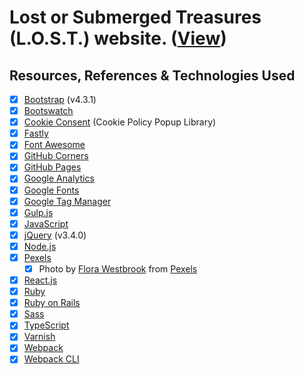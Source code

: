 # Lost or Submerged Treasures (L.O.S.T.) website. ([View](https://www.lostorsubmergedtreasures.com))

## Resources, References & Technologies Used
- [x] [Bootstrap](https://getbootstrap.com/) (v4.3.1)
- [x] [Bootswatch](https://github.com/thomaspark/bootswatch)
- [x] [Cookie Consent](https://github.com/insites/cookieconsent) (Cookie Policy Popup Library)
- [x] [Fastly](https://www.fastly.com/)
- [x] [Font Awesome](https://fontawesome.com/)
- [x] [GitHub Corners](https://github.com/tholman/github-corners)
- [x] [GitHub Pages](https://pages.github.com/)
- [x] [Google Analytics](https://analytics.google.com/analytics/web/)
- [x] [Google Fonts](https://fonts.google.com/)
- [x] [Google Tag Manager](https://tagmanager.google.com/)
- [x] [Gulp.js](https://gulpjs.com/)
- [x] [JavaScript](https://www.javascript.com/)
- [x] [jQuery](https://jquery.com/) (v3.4.0)
- [x] [Node.js](https://nodejs.org/en/)
- [x] [Pexels](https://www.pexels.com)
	- [x] Photo by [Flora Westbrook](https://www.pexels.com/@flora-westbrook-820907) from [Pexels](https://www.pexels.com/photo/grayscale-photo-of-body-of-water-2574614)
- [x] [React.js](https://reactjs.org/)
- [x] [Ruby](https://www.ruby-lang.org/en/)
- [x] [Ruby on Rails](https://rubyonrails.org/)
- [x] [Sass](https://sass-lang.com/)
- [x] [TypeScript](https://www.typescriptlang.org/)
- [x] [Varnish](http://varnish-cache.org/)
- [x] [Webpack](https://webpack.js.org/)
- [x] [Webpack CLI](https://webpack.js.org/api/cli/)
